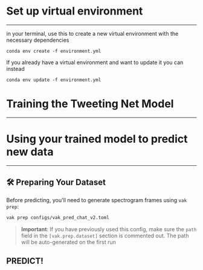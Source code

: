 # Set up virtual environment
---
in your terminal, use this to create a new virtual environment with the necessary dependencies 
```{bash}
conda env create -f environment.yml
```

If you already have a virtual environment and want to update it you can instead
```{bash}
conda env update -f environment.yml
```


# Training the Tweeting Net Model
----





# Using your trained model to predict new data
----
## 🛠 Preparing Your Dataset

Before predicting, you'll need to generate spectrogram frames using `vak prep`:

```bash
vak prep configs/vak_pred_chat_v2.toml
```

> **Important**: If you have previously used this config, make sure the `path` field in the `[vak.prep.dataset]` section is commented out. The path will be auto-generated on the first run

## PREDICT! 

